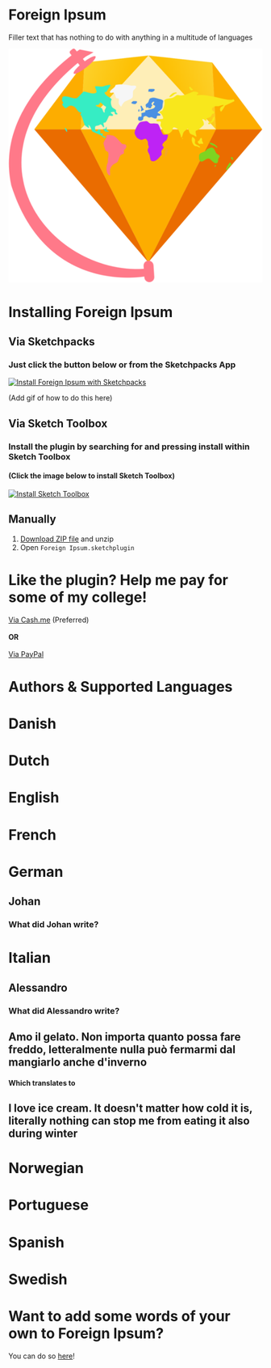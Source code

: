# Foreign Ipsum

Filler text that has nothing to do with anything in a multitude of languages 

![Foreign Ipsum Logo 2.2](https://raw.githubusercontent.com/3raxton/ForeignIpsum/master/Foreign%20Ipsum%20Logo.png)

# Installing Foreign Ipsum

## Via Sketchpacks

### Just click the button below or from the Sketchpacks App

[![Install Foreign Ipsum with Sketchpacks](http://sketchpacks-com.s3.amazonaws.com/assets/badges/sketchpacks-badge-install.png "Install Foreign Ipsum with Sketchpacks")](https://sketchpacks.com/3raxton/ForeignIpsum/install)

(Add gif of how to do this here)


## Via Sketch Toolbox

### Install the plugin by searching for and pressing install within Sketch Toolbox 
#### (Click the image below to install Sketch Toolbox)

[![Install Sketch Toolbox](http://sketchtoolbox.com/images/logo.png "Install Foreign Ipsum with Sketch Toolbox")](http://www.sketchtoolbox.com)


## Manually

1. [Download ZIP file](github.com/3raxton/ForeignIpsum/archive/master.zip) and unzip
2. Open `Foreign Ipsum.sketchplugin`



# Like the plugin? Help me pay for some of my college!
[Via Cash.me](https://cash.me/$3raxton) (Preferred)
</br></br><b> OR </b></br></br>
[Via PayPal](https://www.paypal.me/BraxtonHuff)


# Authors & Supported Languages 

# Danish
# Dutch
# English
# French
# German

## Johan

### What did Johan write?

# Italian
## Alessandro
### What did Alessandro write?
## Amo il gelato. Non importa quanto possa fare freddo, letteralmente nulla può fermarmi dal mangiarlo anche d'inverno 
#### Which translates to 
## I love ice cream. It doesn't matter how cold it is, literally nothing can stop me from eating it also during winter
# Norwegian
# Portuguese 
# Spanish
# Swedish

# Want to add some words of your own to Foreign Ipsum?
You can do so [here](https://goo.gl/forms/89yQwlTlONWvNwrB3)!
